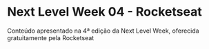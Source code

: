 # Next Level Week 04 - Rocketseat
Conteúdo apresentado na 4ª edição da Next Level Week, oferecida gratuitamente pela Rocketseat
